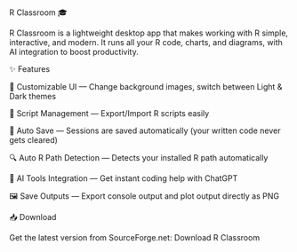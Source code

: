 R Classroom 🎓

R Classroom is a lightweight desktop app that makes working with R simple, interactive, and modern.
It runs all your R code, charts, and diagrams, with AI integration to boost productivity.

✨ Features

🎨 Customizable UI — Change background images, switch between Light & Dark themes

📂 Script Management — Export/Import R scripts easily

💾 Auto Save — Sessions are saved automatically (your written code never gets cleared)

🔍 Auto R Path Detection — Detects your installed R path automatically

🤖 AI Tools Integration — Get instant coding help with ChatGPT

🖼 Save Outputs — Export console output and plot output directly as PNG

📥 Download

Get the latest version from SourceForge.net:
Download R Classroom
